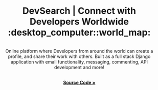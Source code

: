 <a id="readme-top"></a>

<h1 align='center'>DevSearch | Connect with Developers Worldwide :desktop_computer::world_map:</h1> 

<div align='center'>

<img src='' alt=''>

<p align='center'>Online platform where Developers from around the world can create a profile, and share their work with others. Built as a full stack Django application with email functionality, messaging, commenting, API development and more!
<br />
<br />

<a href='https://github.com/AmberForrester/Developer-Platform'><strong>Source Code »</strong></a>
<br />
<br />

</div>